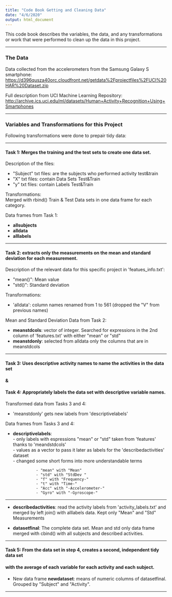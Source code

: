 ```yaml
---
title: "Code Book Getting and Cleaning Data"
date: "4/6/2020"
output: html_document
---
```


This code book describes the variables, the data, and any transformations or work that were performed to clean up the data in this project.  

***

### The Data
Data collected from the accelerometers from the Samsung Galaxy S smartphone:
<https://d396qusza40orc.cloudfront.net/getdata%2Fprojectfiles%2FUCI%20HAR%20Dataset.zip>

Full description from UCI Machine Learning Repository:  
<http://archive.ics.uci.edu/ml/datasets/Human+Activity+Recognition+Using+Smartphones>  

***

### Variables and Transformations for this Project
Following transformations were done to prepair tidy data:  

***

#### Task 1: Merges the training and the test sets to create one data set.
Description of the files:

* "Subject" txt files: are the subjects who performed activity test&train
* "X" txt files: contain Data Sets Test&Train
* "y" txt files: contain Labels Test&Train

Transformations:  
Merged with rbind() Train & Test Data sets in one data frame for each category.

Data frames from Task 1:

* **allsubjects**
* **alldata** 
* **alllabels**

***

#### Task 2: extracts only the measurements on the mean and standard deviation for each measurement.

Description of the relevant data for this specific project in 'featues_info.txt':

* "mean()": Mean value
* "std()": Standard deviation

Transformations:

* 'alldata': column names renamed from 1 to 561 (dropped the "V" from previous names)

Mean and Standard Deviation Data from Task 2:

* **meanstdcols**: vector of integer. Searched for expressions in the 2nd column of 'features.txt' with either "mean" or "std"
* **meanstdonly**: selected from alldata only the columns that are in meanstdcols

***
#### Task 3: Uses descriptive activity names to name the activities in the data set
#### &
#### Task 4: Appropriately labels the data set with descriptive variable names.
  
Transformed data from Tasks 3 and 4:   

* 'meanstdonly' gets new labels from 'descriptivelabels'

Data frames from Tasks 3 and 4:

* **descriptivelabels**:  
        - only labels with espressions "mean" or "std" taken from 'features' thanks to 'meandstdcols'  
        - values as a vector to pass it later as labels for the 'describedactivities' dataset  
        - changed some short forms into more understandable terms
        
                - "mean" with "Mean"  
                - "std" with "StdDev " 
                - "f" with "Frequency-"  
                - "t" with "Time-"  
                - "Acc" with "-Accelerometer-"  
                - "Gyro" with "-Gyroscope-"  
                
***
* **describedactivities**: read the activity labels from 'activity_labels.txt' and merged  by left join() with alllabels data. Kept only "Mean" and "Std" Measurements

* **datasetfinal**: The complete data set. Mean and std only data frame merged with cbind() with all subjects and described activities.     

***  
#### Task 5: From the data set in step 4, creates a second, independent tidy data set
#### with the average of each variable for each activity and each subject.  

* New data frame **newdataset**: means of numeric columns of datasetfinal. Grouped by "Subject" and "Activity".  

***